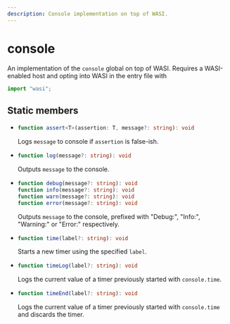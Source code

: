 ```yaml
---
description: Console implementation on top of WASI.
---
```


# console

An implementation of the `console` global on top of WASI. Requires a WASI-enabled host and opting into WASI in the entry file with

```ts
import "wasi";
```

## Static members

* ```ts
  function assert<T>(assertion: T, message?: string): void
  ```
  Logs `message` to console if `assertion` is false-ish.

* ```ts
  function log(message?: string): void
  ```
  Outputs `message` to the console.

* ```ts
  function debug(message?: string): void
  function info(message?: string): void
  function warn(message?: string): void
  function error(message?: string): void
  ```
  Outputs `message` to the console, prefixed with "Debug:", "Info:", "Warning:" or "Error:" respectively.

* ```ts
  function time(label?: string): void
  ```
  Starts a new timer using the specified `label`.

* ```ts
  function timeLog(label?: string): void
  ```
  Logs the current value of a timer previously started with `console.time`.

* ```ts
  function timeEnd(label?: string): void
  ```
  Logs the current value of a timer previously started with `console.time` and discards the timer.
